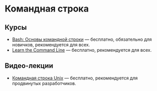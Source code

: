 # Командная строка

## Курсы
* [Bash: Основы командной строки](https://ru.hexlet.io/courses/bash) — бесплатно, обязательно для новичков, рекомендуется для всех.
* [Learn the Command Line](https://www.codecademy.com/learn/learn-the-command-line) — бесплатно, рекомендуется для всех.

## Видео-лекции
* [Командная строка Unix](https://events.yandex.ru/lib/talks/1292/) — бесплатно, рекомендуется для продвинутых разработчиков.
